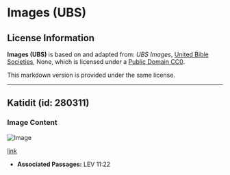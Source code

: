 # Images (UBS)

## License Information

**Images (UBS)** is based on and adapted from: _UBS Images_, [United Bible Societies](https://unitedbiblesocieties.org/), None, which is licensed under a [Public Domain CC0](https://creativecommons.org/public-domain/cc0/).

This markdown version is provided under the same license.



--------------------------------

## Katidit (id: 280311)

### Image Content

![Image](https://cdn.aquifer.bible/aquifer-content/resources/Media/WEB-0564_katydid.jpg)

[link](https://cdn.aquifer.bible/aquifer-content/resources/Media/WEB-0564_katydid.jpg)

* **Associated Passages:** LEV 11:22

